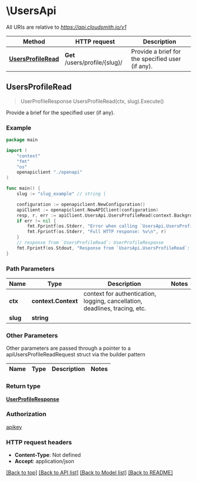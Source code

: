 # \UsersApi

All URIs are relative to *https://api.cloudsmith.io/v1*

Method | HTTP request | Description
------------- | ------------- | -------------
[**UsersProfileRead**](UsersApi.md#UsersProfileRead) | **Get** /users/profile/{slug}/ | Provide a brief for the specified user (if any).



## UsersProfileRead

> UserProfileResponse UsersProfileRead(ctx, slug).Execute()

Provide a brief for the specified user (if any).



### Example

```go
package main

import (
    "context"
    "fmt"
    "os"
    openapiclient "./openapi"
)

func main() {
    slug := "slug_example" // string | 

    configuration := openapiclient.NewConfiguration()
    apiClient := openapiclient.NewAPIClient(configuration)
    resp, r, err := apiClient.UsersApi.UsersProfileRead(context.Background(), slug).Execute()
    if err != nil {
        fmt.Fprintf(os.Stderr, "Error when calling `UsersApi.UsersProfileRead``: %v\n", err)
        fmt.Fprintf(os.Stderr, "Full HTTP response: %v\n", r)
    }
    // response from `UsersProfileRead`: UserProfileResponse
    fmt.Fprintf(os.Stdout, "Response from `UsersApi.UsersProfileRead`: %v\n", resp)
}
```

### Path Parameters


Name | Type | Description  | Notes
------------- | ------------- | ------------- | -------------
**ctx** | **context.Context** | context for authentication, logging, cancellation, deadlines, tracing, etc.
**slug** | **string** |  | 

### Other Parameters

Other parameters are passed through a pointer to a apiUsersProfileReadRequest struct via the builder pattern


Name | Type | Description  | Notes
------------- | ------------- | ------------- | -------------


### Return type

[**UserProfileResponse**](UserProfileResponse.md)

### Authorization

[apikey](../README.md#apikey)

### HTTP request headers

- **Content-Type**: Not defined
- **Accept**: application/json

[[Back to top]](#) [[Back to API list]](../README.md#documentation-for-api-endpoints)
[[Back to Model list]](../README.md#documentation-for-models)
[[Back to README]](../README.md)

